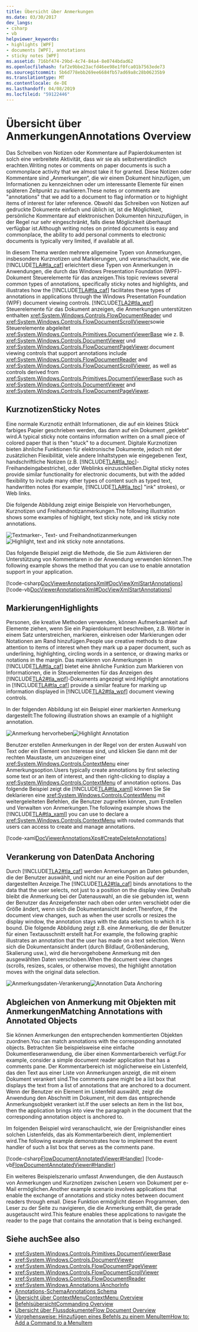 ```yaml
---
title: Übersicht über Anmerkungen
ms.date: 03/30/2017
dev_langs:
- csharp
- vb
helpviewer_keywords:
- highlights [WPF]
- documents [WPF], annotations
- sticky notes [WPF]
ms.assetid: 716bf474-29bd-4c74-84a4-8e0744bdad62
ms.openlocfilehash: faf2e9bbe23acfd46ee98e1f0fca01b7563ede73
ms.sourcegitcommit: 5b6d778ebb269ee6684fb57ad69a8c28b06235b9
ms.translationtype: MT
ms.contentlocale: de-DE
ms.lasthandoff: 04/08/2019
ms.locfileid: "59122446"
---
```

# <a name="annotations-overview"></a><span data-ttu-id="5cb3b-102">Übersicht über Anmerkungen</span><span class="sxs-lookup"><span data-stu-id="5cb3b-102">Annotations Overview</span></span>
<span data-ttu-id="5cb3b-103">Das Schreiben von Notizen oder Kommentare auf Papierdokumenten ist solch eine verbreitete Aktivität, dass wir sie als selbstverständlich erachten.</span><span class="sxs-lookup"><span data-stu-id="5cb3b-103">Writing notes or comments on paper documents is such a commonplace activity that we almost take it for granted.</span></span> <span data-ttu-id="5cb3b-104">Diese Notizen oder Kommentare sind „Anmerkungen“, die wir einem Dokument hinzufügen, um Informationen zu kennzeichnen oder um interessante Elemente für einen späteren Zeitpunkt zu markieren.</span><span class="sxs-lookup"><span data-stu-id="5cb3b-104">These notes or comments are "annotations" that we add to a document to flag information or to highlight items of interest for later reference.</span></span> <span data-ttu-id="5cb3b-105">Obwohl das Schreiben von Notizen auf gedruckte Dokumente einfach und üblich ist, ist die Möglichkeit, persönliche Kommentare auf elektronischen Dokumenten hinzuzufügen, in der Regel nur sehr eingeschränkt, falls diese Möglichkeit überhaupt verfügbar ist.</span><span class="sxs-lookup"><span data-stu-id="5cb3b-105">Although writing notes on printed documents is easy and commonplace, the ability to add personal comments to electronic documents is typically very limited, if available at all.</span></span>  
  
 <span data-ttu-id="5cb3b-106">In diesem Thema werden mehrere allgemeine Typen von Anmerkungen, insbesondere Kurznotizen und Markierungen, und veranschaulicht, wie die [!INCLUDE[TLA#tla_caf](../../../../includes/tlasharptla-caf-md.md)] erleichtert diese Typen von Anmerkungen in Anwendungen, die durch das Windows Presentation Foundation (WPF)-Dokument Steuerelemente für das anzeigen.</span><span class="sxs-lookup"><span data-stu-id="5cb3b-106">This topic reviews several common types of annotations, specifically sticky notes and highlights, and illustrates how the [!INCLUDE[TLA#tla_caf](../../../../includes/tlasharptla-caf-md.md)] facilitates these types of annotations in applications through the Windows Presentation Foundation (WPF) document viewing controls.</span></span>  [!INCLUDE[TLA2#tla_wpf](../../../../includes/tla2sharptla-wpf-md.md)] <span data-ttu-id="5cb3b-107">Steuerelemente für das Dokument anzeigen, die Anmerkungen unterstützen enthalten <xref:System.Windows.Controls.FlowDocumentReader> und <xref:System.Windows.Controls.FlowDocumentScrollViewer>sowie Steuerelemente abgeleitet <xref:System.Windows.Controls.Primitives.DocumentViewerBase> wie z. B. <xref:System.Windows.Controls.DocumentViewer> und <xref:System.Windows.Controls.FlowDocumentPageViewer>.</span><span class="sxs-lookup"><span data-stu-id="5cb3b-107">document viewing controls that support annotations include <xref:System.Windows.Controls.FlowDocumentReader> and <xref:System.Windows.Controls.FlowDocumentScrollViewer>, as well as controls derived from <xref:System.Windows.Controls.Primitives.DocumentViewerBase> such as <xref:System.Windows.Controls.DocumentViewer> and <xref:System.Windows.Controls.FlowDocumentPageViewer>.</span></span>  

<a name="caf1_type_stickynotes"></a>   
## <a name="sticky-notes"></a><span data-ttu-id="5cb3b-108">Kurznotizen</span><span class="sxs-lookup"><span data-stu-id="5cb3b-108">Sticky Notes</span></span>  
 <span data-ttu-id="5cb3b-109">Eine normale Kurznotiz enthält Informationen, die auf ein kleines Stück farbiges Papier geschrieben werden, das dann auf ein Dokument „geklebt“ wird.</span><span class="sxs-lookup"><span data-stu-id="5cb3b-109">A typical sticky note contains information written on a small piece of colored paper that is then "stuck" to a document.</span></span> <span data-ttu-id="5cb3b-110">Digitale Kurznotizen bieten ähnliche Funktionen für elektronische Dokumente, jedoch mit der zusätzlichen Flexibilität, viele andere Inhaltstypen wie eingegebenen Text, handschriftliche Notizen (z.B. [!INCLUDE[TLA#tla_tpc](../../../../includes/tlasharptla-tpc-md.md)]-Freihandeingabestriche), oder Weblinks einzuschließen.</span><span class="sxs-lookup"><span data-stu-id="5cb3b-110">Digital sticky notes provide similar functionality for electronic documents, but with the added flexibility to include many other types of content such as typed text, handwritten notes (for example, [!INCLUDE[TLA#tla_tpc](../../../../includes/tlasharptla-tpc-md.md)] "ink" strokes), or Web links.</span></span>  
  
 <span data-ttu-id="5cb3b-111">Die folgende Abbildung zeigt einige Beispiele von Hervorhebungen, Kurznotizen und Freihandnotizanmerkungen.</span><span class="sxs-lookup"><span data-stu-id="5cb3b-111">The following illustration shows some examples of highlight, text sticky note, and ink sticky note annotations.</span></span>  
  
 <span data-ttu-id="5cb3b-112">![Textmarker-, Text- und Freihandnotizanmerkungen](./media/caf-stickynote.jpg "CAF_StickyNote")</span><span class="sxs-lookup"><span data-stu-id="5cb3b-112">![Highlight, text and ink sticky note annotations.](./media/caf-stickynote.jpg "CAF_StickyNote")</span></span>  
  
 <span data-ttu-id="5cb3b-113">Das folgende Beispiel zeigt die Methode, die Sie zum Aktivieren der Unterstützung von Kommentaren in der Anwendung verwenden können.</span><span class="sxs-lookup"><span data-stu-id="5cb3b-113">The following example shows the method that you can use to enable annotation support in your application.</span></span>  
  
 [!code-csharp[DocViewerAnnotationsXml#DocViewXmlStartAnnotations](~/samples/snippets/csharp/VS_Snippets_Wpf/DocViewerAnnotationsXml/CSharp/Window1.xaml.cs#docviewxmlstartannotations)]
 [!code-vb[DocViewerAnnotationsXml#DocViewXmlStartAnnotations](~/samples/snippets/visualbasic/VS_Snippets_Wpf/DocViewerAnnotationsXml/visualbasic/window1.xaml.vb#docviewxmlstartannotations)]  
  
<a name="caf1_type_callouts"></a>   
## <a name="highlights"></a><span data-ttu-id="5cb3b-114">Markierungen</span><span class="sxs-lookup"><span data-stu-id="5cb3b-114">Highlights</span></span>  
 <span data-ttu-id="5cb3b-115">Personen, die kreative Methoden verwenden, können Aufmerksamkeit auf Elemente ziehen, wenn Sie ein Papierdokument beschreiben, z.B. Wörter in einem Satz unterstreichen, markieren, einkreisen oder Markierungen oder Notationen am Rand hinzufügen.</span><span class="sxs-lookup"><span data-stu-id="5cb3b-115">People use creative methods to draw attention to items of interest when they mark up a paper document, such as underlining, highlighting, circling words in a sentence, or drawing marks or notations in the margin.</span></span>  <span data-ttu-id="5cb3b-116">Das markieren von Anmerkungen in [!INCLUDE[TLA#tla_caf](../../../../includes/tlasharptla-caf-md.md)] bietet eine ähnliche Funktion zum Markieren von Informationen, die in Steuerelementen für das Anzeigen des [!INCLUDE[TLA2#tla_wpf](../../../../includes/tla2sharptla-wpf-md.md)]-Dokuments angezeigt wird.</span><span class="sxs-lookup"><span data-stu-id="5cb3b-116">Highlight annotations in [!INCLUDE[TLA#tla_caf](../../../../includes/tlasharptla-caf-md.md)] provide a similar feature for marking up information displayed in [!INCLUDE[TLA2#tla_wpf](../../../../includes/tla2sharptla-wpf-md.md)] document viewing controls.</span></span>  
  
 <span data-ttu-id="5cb3b-117">In der folgenden Abbildung ist ein Beispiel einer markierten Anmerkung dargestellt:</span><span class="sxs-lookup"><span data-stu-id="5cb3b-117">The following illustration shows an example of a highlight annotation.</span></span>  
  
 <span data-ttu-id="5cb3b-118">![Anmerkung hervorheben](./media/caf-callouts.png "CAF_Callouts")</span><span class="sxs-lookup"><span data-stu-id="5cb3b-118">![Highlight Annotation](./media/caf-callouts.png "CAF_Callouts")</span></span>  
  
 <span data-ttu-id="5cb3b-119">Benutzer erstellen Anmerkungen in der Regel von der ersten Auswahl von Text oder ein Element von Interesse sind, und klicken Sie dann mit der rechten Maustaste, um anzuzeigen einer <xref:System.Windows.Controls.ContextMenu> einer Anmerkungsoption.</span><span class="sxs-lookup"><span data-stu-id="5cb3b-119">Users typically create annotations by first selecting some text or an item of interest, and then right-clicking to display a <xref:System.Windows.Controls.ContextMenu> of annotation options.</span></span>  <span data-ttu-id="5cb3b-120">Das folgende Beispiel zeigt die [!INCLUDE[TLA#tla_xaml](../../../../includes/tlasharptla-xaml-md.md)] können Sie Sie deklarieren eine <xref:System.Windows.Controls.ContextMenu> mit weitergeleiteten Befehlen, die Benutzer zugreifen können, zum Erstellen und Verwalten von Anmerkungen.</span><span class="sxs-lookup"><span data-stu-id="5cb3b-120">The following example shows the [!INCLUDE[TLA#tla_xaml](../../../../includes/tlasharptla-xaml-md.md)] you can use to declare a <xref:System.Windows.Controls.ContextMenu> with routed commands that users can access to create and manage annotations.</span></span>  
  
 [!code-xaml[DocViewerAnnotationsXps#CreateDeleteAnnotations](~/samples/snippets/csharp/VS_Snippets_Wpf/DocViewerAnnotationsXps/CSharp/Window1.xaml#createdeleteannotations)]  
  
<a name="caf1_framework_data_anchoring"></a>   
## <a name="data-anchoring"></a><span data-ttu-id="5cb3b-121">Verankerung von Daten</span><span class="sxs-lookup"><span data-stu-id="5cb3b-121">Data Anchoring</span></span>  
 <span data-ttu-id="5cb3b-122">Durch [!INCLUDE[TLA2#tla_caf](../../../../includes/tla2sharptla-caf-md.md)] werden Anmerkungen an Daten gebunden, die der Benutzer auswählt, und nicht nur an eine Position auf der dargestellten Anzeige.</span><span class="sxs-lookup"><span data-stu-id="5cb3b-122">The [!INCLUDE[TLA2#tla_caf](../../../../includes/tla2sharptla-caf-md.md)] binds annotations to the data that the user selects, not just to a position on the display view.</span></span> <span data-ttu-id="5cb3b-123">Deshalb bleibt die Anmerkung bei der Datenauswahl, an die sie gebunden ist, wenn der Benutzer das Anzeigefenster nach oben oder unten verschiebt oder die Größe ändert, wenn sich die Dokumentansicht ändert.</span><span class="sxs-lookup"><span data-stu-id="5cb3b-123">Therefore, if the document view changes, such as when the user scrolls or resizes the display window, the annotation stays with the data selection to which it is bound.</span></span> <span data-ttu-id="5cb3b-124">Die folgende Abbildung zeigt z.B. eine Anmerkung, die der Benutzer für einen Textausschnitt erstellt hat.</span><span class="sxs-lookup"><span data-stu-id="5cb3b-124">For example, the following graphic illustrates an annotation that the user has made on a text selection.</span></span> <span data-ttu-id="5cb3b-125">Wenn sich die Dokumentansicht ändert (durch Bildlauf, Größenänderung, Skalierung usw.), wird die hervorgehobene Anmerkung mit den ausgewählten Daten verschoben.</span><span class="sxs-lookup"><span data-stu-id="5cb3b-125">When the document view changes (scrolls, resizes, scales, or otherwise moves), the highlight annotation moves with the original data selection.</span></span>  
  
 <span data-ttu-id="5cb3b-126">![Anmerkungsdaten-Verankerung](./media/caf-dataanchoring.png "CAF_DataAnchoring")</span><span class="sxs-lookup"><span data-stu-id="5cb3b-126">![Annotation Data Anchoring](./media/caf-dataanchoring.png "CAF_DataAnchoring")</span></span>  
  
<a name="matching_annotations_with_annotated_objects"></a>   
## <a name="matching-annotations-with-annotated-objects"></a><span data-ttu-id="5cb3b-127">Abgleichen von Anmerkung mit Objekten mit Anmerkungen</span><span class="sxs-lookup"><span data-stu-id="5cb3b-127">Matching Annotations with Annotated Objects</span></span>  
 <span data-ttu-id="5cb3b-128">Sie können Anmerkungen den entsprechenden kommentierten Objekten zuordnen.</span><span class="sxs-lookup"><span data-stu-id="5cb3b-128">You can match annotations with the corresponding annotated objects.</span></span> <span data-ttu-id="5cb3b-129">Betrachten Sie beispielsweise eine einfache Dokumentleseranwendung, die über einen Kommentarbereich verfügt.</span><span class="sxs-lookup"><span data-stu-id="5cb3b-129">For example, consider a simple document reader application that has a comments pane.</span></span> <span data-ttu-id="5cb3b-130">Der Kommentarbereich ist möglicherweise ein Listenfeld, das den Text aus einer Liste von Anmerkungen anzeigt, die mit einem Dokument verankert sind.</span><span class="sxs-lookup"><span data-stu-id="5cb3b-130">The comments pane might be a list box that displays the text from a list of annotations that are anchored to a document.</span></span> <span data-ttu-id="5cb3b-131">Wenn der Benutzer ein Element im Listenfeld auswählt, zeigt die Anwendung den Abschnitt im Dokument, mit dem das entsprechende Anmerkungsobjekt verankert ist.</span><span class="sxs-lookup"><span data-stu-id="5cb3b-131">If the user selects an item in the list box, then the application brings into view the paragraph in the document that the corresponding annotation object is anchored to.</span></span>  
  
 <span data-ttu-id="5cb3b-132">Im folgenden Beispiel wird veranschaulicht, wie der Ereignishandler eines solchen Listenfelds, das als Kommentarbereich dient, implementiert wird.</span><span class="sxs-lookup"><span data-stu-id="5cb3b-132">The following example demonstrates how to implement the event handler of such a list box that serves as the comments pane.</span></span>  
  
 [!code-csharp[FlowDocumentAnnotatedViewer#Handler](~/samples/snippets/csharp/VS_Snippets_Wpf/FlowDocumentAnnotatedViewer/CSharp/Window1.xaml.cs#handler)]
 [!code-vb[FlowDocumentAnnotatedViewer#Handler](~/samples/snippets/visualbasic/VS_Snippets_Wpf/FlowDocumentAnnotatedViewer/visualbasic/window1.xaml.vb#handler)]  
  
 <span data-ttu-id="5cb3b-133">Ein weiteres Beispielszenario umfasst Anwendungen, die den Austausch von Anmerkungen und Kurznotizen zwischen Lesern von Dokument per e-Mail ermöglichen.</span><span class="sxs-lookup"><span data-stu-id="5cb3b-133">Another example scenario involves applications that enable the exchange of annotations and sticky notes between document readers through email.</span></span> <span data-ttu-id="5cb3b-134">Diese Funktion ermöglicht diesen Programmen, den Leser zu der Seite zu navigieren, die die Anmerkung enthält, die gerade ausgetauscht wird.</span><span class="sxs-lookup"><span data-stu-id="5cb3b-134">This feature enables these applications to navigate the reader to the page that contains the annotation that is being exchanged.</span></span>  
  
## <a name="see-also"></a><span data-ttu-id="5cb3b-135">Siehe auch</span><span class="sxs-lookup"><span data-stu-id="5cb3b-135">See also</span></span>

- <xref:System.Windows.Controls.Primitives.DocumentViewerBase>
- <xref:System.Windows.Controls.DocumentViewer>
- <xref:System.Windows.Controls.FlowDocumentPageViewer>
- <xref:System.Windows.Controls.FlowDocumentScrollViewer>
- <xref:System.Windows.Controls.FlowDocumentReader>
- <xref:System.Windows.Annotations.IAnchorInfo>
- [<span data-ttu-id="5cb3b-136">Annotations-Schema</span><span class="sxs-lookup"><span data-stu-id="5cb3b-136">Annotations Schema</span></span>](annotations-schema.md)
- [<span data-ttu-id="5cb3b-137">Übersicht über ContextMenu</span><span class="sxs-lookup"><span data-stu-id="5cb3b-137">ContextMenu Overview</span></span>](../controls/contextmenu-overview.md)
- [<span data-ttu-id="5cb3b-138">Befehlsübersicht</span><span class="sxs-lookup"><span data-stu-id="5cb3b-138">Commanding Overview</span></span>](commanding-overview.md)
- [<span data-ttu-id="5cb3b-139">Übersicht über Flussdokumente</span><span class="sxs-lookup"><span data-stu-id="5cb3b-139">Flow Document Overview</span></span>](flow-document-overview.md)
- [<span data-ttu-id="5cb3b-140">Vorgehensweise: Hinzufügen eines Befehls zu einem MenuItem</span><span class="sxs-lookup"><span data-stu-id="5cb3b-140">How to: Add a Command to a MenuItem</span></span>](https://docs.microsoft.com/previous-versions/dotnet/netframework-3.5/ms741839(v=vs.90))
